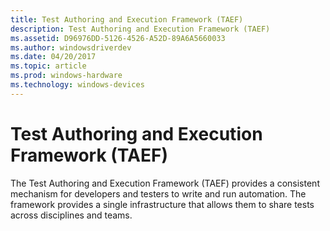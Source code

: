 ```yaml
---
title: Test Authoring and Execution Framework (TAEF)
description: Test Authoring and Execution Framework (TAEF)
ms.assetid: D96976DD-5126-4526-A52D-89A6A5660033
ms.author: windowsdriverdev
ms.date: 04/20/2017
ms.topic: article
ms.prod: windows-hardware
ms.technology: windows-devices
---
```


# Test Authoring and Execution Framework (TAEF)


The Test Authoring and Execution Framework (TAEF) provides a consistent mechanism for developers and testers to write and run automation. The framework provides a single infrastructure that allows them to share tests across disciplines and teams.

 

 





